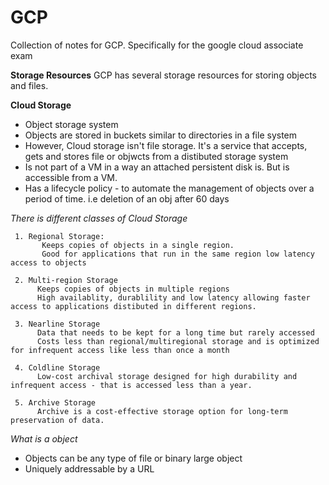# GCP
Collection of notes for GCP. Specifically for the google cloud associate exam

**Storage Resources**
GCP has several storage resources for storing objects and files.

**Cloud Storage** 
- Object storage system
- Objects are stored in buckets similar to directories in a file system
- However, Cloud storage isn't file storage. It's a service that accepts, gets and stores file or objwcts from a distibuted storage system
- Is not part of a VM in a way an attached persistent disk is. But is accessible from a VM.
- Has a lifecycle policy - to automate the management of objects over a period of time. i.e deletion of an obj after 60 days

*There is different classes of Cloud Storage*

     1. Regional Storage: 
           Keeps copies of objects in a single region. 
           Good for applications that run in the same region low latency access to objects 
       
     2. Multi-region Storage
          Keeps copies of objects in multiple regions
          High availablity, durablility and low latency allowing faster access to applications distibuted in different regions.
     
     3. Nearline Storage
          Data that needs to be kept for a long time but rarely accessed
          Costs less than regional/multiregional storage and is optimized for infrequent access like less than once a month
     
     4. Coldline Storage
          Low-cost archival storage designed for high durability and infrequent access - that is accessed less than a year.
     
     5. Archive Storage
          Archive is a cost-effective storage option for long-term preservation of data. 
     
     
*What is a object*
- Objects can be any type of file or binary large object
- Uniquely addressable by a URL
